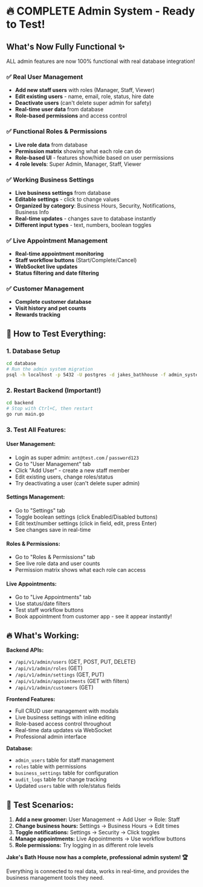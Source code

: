 # 🔥 COMPLETE Admin System - Ready to Test!

## What's Now Fully Functional ✨

ALL admin features are now 100% functional with real database integration!

### ✅ Real User Management
- **Add new staff users** with roles (Manager, Staff, Viewer)
- **Edit existing users** - name, email, role, status, hire date
- **Deactivate users** (can't delete super admin for safety)
- **Real-time user data** from database
- **Role-based permissions** and access control

### ✅ Functional Roles & Permissions  
- **Live role data** from database
- **Permission matrix** showing what each role can do
- **Role-based UI** - features show/hide based on user permissions
- **4 role levels**: Super Admin, Manager, Staff, Viewer

### ✅ Working Business Settings
- **Live business settings** from database  
- **Editable settings** - click to change values
- **Organized by category**: Business Hours, Security, Notifications, Business Info
- **Real-time updates** - changes save to database instantly
- **Different input types** - text, numbers, boolean toggles

### ✅ Live Appointment Management
- **Real-time appointment monitoring**
- **Staff workflow buttons** (Start/Complete/Cancel)
- **WebSocket live updates**
- **Status filtering and date filtering**

### ✅ Customer Management
- **Complete customer database**
- **Visit history and pet counts**
- **Rewards tracking**

## 🚀 How to Test Everything:

### 1. Database Setup
```bash
cd database
# Run the admin system migration
psql -h localhost -p 5432 -U postgres -d jakes_bathhouse -f admin_system_migration.sql
```

### 2. Restart Backend (Important!)
```bash
cd backend
# Stop with Ctrl+C, then restart
go run main.go
```

### 3. Test All Features:

#### User Management:
- Login as super admin: `ant@test.com` / `password123`
- Go to "User Management" tab
- Click "Add User" - create a new staff member
- Edit existing users, change roles/status
- Try deactivating a user (can't delete super admin)

#### Settings Management:
- Go to "Settings" tab  
- Toggle boolean settings (click Enabled/Disabled buttons)
- Edit text/number settings (click in field, edit, press Enter)
- See changes save in real-time

#### Roles & Permissions:
- Go to "Roles & Permissions" tab
- See live role data and user counts
- Permission matrix shows what each role can access

#### Live Appointments:
- Go to "Live Appointments" tab
- Use status/date filters
- Test staff workflow buttons
- Book appointment from customer app - see it appear instantly!

## 🔥 What's Working:

**Backend APIs:**
- `/api/v1/admin/users` (GET, POST, PUT, DELETE)
- `/api/v1/admin/roles` (GET)
- `/api/v1/admin/settings` (GET, PUT)
- `/api/v1/admin/appointments` (GET with filters)
- `/api/v1/admin/customers` (GET)

**Frontend Features:**
- Full CRUD user management with modals
- Live business settings with inline editing
- Role-based access control throughout
- Real-time data updates via WebSocket
- Professional admin interface

**Database:**
- `admin_users` table for staff management
- `roles` table with permissions
- `business_settings` table for configuration
- `audit_logs` table for change tracking
- Updated `users` table with role/status fields

## 🎯 Test Scenarios:

1. **Add a new groomer:** User Management → Add User → Role: Staff
2. **Change business hours:** Settings → Business Hours → Edit times
3. **Toggle notifications:** Settings → Security → Click toggles  
4. **Manage appointments:** Live Appointments → Use workflow buttons
5. **Role permissions:** Try logging in as different role levels

**Jake's Bath House now has a complete, professional admin system! 🏆**

Everything is connected to real data, works in real-time, and provides the business management tools they need.